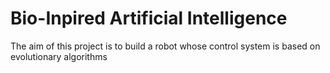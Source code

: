 # Bio-Inpired Artificial Intelligence

The aim of this project is to build a robot whose control system is based on evolutionary algorithms